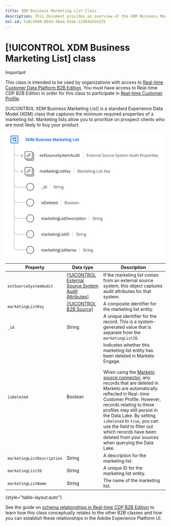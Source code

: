 ```yaml
---
title: XDM Business Marketing List Class
description: This document provides an overview of the XDM Business Marketing List class in Experience Data Model (XDM).
exl-id: 510c5608-054d-4bed-91eb-22d84b5dc625
---
```

# [!UICONTROL XDM Business Marketing List] class

>[!IMPORTANT]
>
>This class is intended to be used by organizations with access to [Real-time Customer Data Platform B2B Edition](../../../rtcdp/b2b-overview.md). You must have access to Real-time CDP B2B Edition in order for this class to participate in [Real-time Customer Profile](../../../profile/home.md).

[!UICONTROL XDM Business Marketing List] is a standard Experience Data Model (XDM) class that captures the minimum required properties of a marketing list. Marketing lists allow you to prioritize on prospect clients who are most likely to buy your product.

![The structure of the XDM Business Marketing List class as it appears in the UI](../../images/classes/b2b/business-marketing-list.png)

| Property | Data type |  Description |
| --- | --- | --- |
| `extSourceSystemAudit` | [[!UICONTROL External Source System Audit Attributes]](../../data-types/external-source-system-audit-attributes.md) | If the marketing list comes from an external source system, this object captures audit attributes for that system. |
| `marketingListKey` | [[!UICONTROL B2B Source]](../../data-types/b2b-source.md) | A composite identifier for the marketing list entity. |
| `_id` | String  | A unique identifier for the record. This is a system-generated value that is separate from the `marketingListID`. |
| `isDeleted` | Boolean  | Indicates whether this marketing list entity has been deleted in Marketo Engage.<br><br>When using the [Marketo source connector](../../../sources/connectors/adobe-applications/marketo/marketo.md), any records that are deleted in Marketo are automatically reflected in Real-time Customer Profile. However, records relating to these profiles may still persist in the Data Lake. By setting `isDeleted` to `true`, you can use the field to filter out which records have been deleted from your sources when querying the Data Lake. |
| `marketingListDescription` | String  | A description for the marketing list. |
| `marketingListID` | String  | A unique ID for the marketing list entity. |
| `marketingListName` | String  | The name of the marketing list. |

{style="table-layout:auto"}

See the guide on [schema relationships in Real-time CDP B2B Edition](../../tutorials/relationship-b2b.md) to learn how this class conceptually relates to the other B2B classes and how you can establish these relationships in the Adobe Experience Platform UI.
